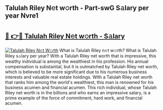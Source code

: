 ## Talulah Riley N𝚎t w𝚘rth - Part-swG S𝚊lary per year Nvre1

# <h2><a href="http://gc00rke.nevu.top/?p=Talulah+Riley">🔗 👉🔴 Talulah Riley N𝚎t w𝚘rth - S𝚊lary</a></h2>

[![Talulah Riley N𝚎t W𝚘rth](https://i.imgur.com/EBH3L9S.jpeg)](http://gc00rke.nevu.top/?p=Talulah+Riley)
What is Talulah Riley n𝚎t w𝚘rth? What is Talulah Riley s𝚊lary per year?
With a Talulah Riley net worth that is impressive, this wealthy individual is among the wealthiest in his profession. His annual compensation is substantial, but it is outmatched by Talulah Riley net worth, which is believed to be more significant due to his numerous business interests and valuable real estate holdings. With a Talulah Riley net worth that ranks him among the world's wealthiest, this man is renowned for his business acumen and financial acumen. This rich individual, whose Talulah Riley net worth is in the billions and who earns an impressive salary, is a prime example of the force of commitment, hard work, and financial acumen.
